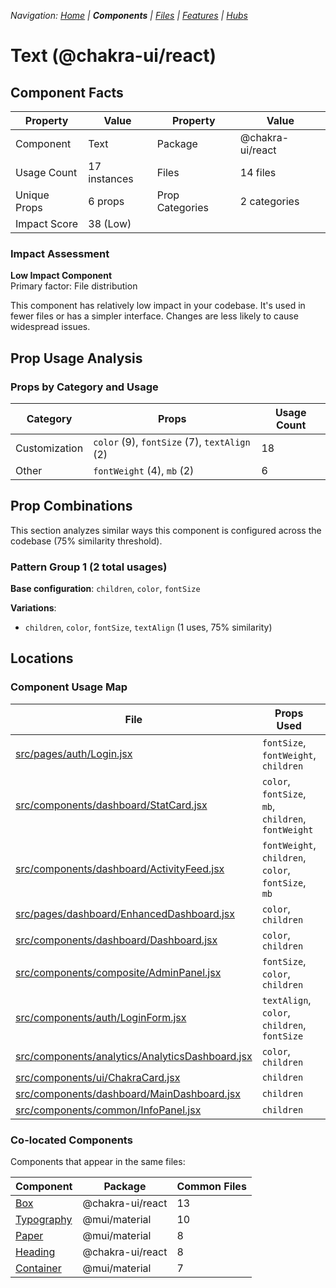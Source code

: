 
*Navigation: [Home](../../index.md) | **Components** | [Files](../../files.md) | [Features](../../features.md) | [Hubs](../../hubs.md)*



# Text (@chakra-ui/react)

## Component Facts

| Property | Value | Property | Value |
|----------|-------|----------|-------|
| Component | Text | Package | @chakra-ui/react |
| Usage Count | 17 instances | Files | 14 files |
| Unique Props | 6 props | Prop Categories | 2 categories |
| Impact Score | 38 (Low) | | |

### Impact Assessment

**Low Impact Component**  
Primary factor: File distribution

This component has relatively low impact in your codebase. It&#x27;s used in fewer files or has a simpler interface. Changes are less likely to cause widespread issues.

## Prop Usage Analysis

### Props by Category and Usage

| Category | Props | Usage Count |
|----------|-------|-------------|
| Customization | `color` (9), `fontSize` (7), `textAlign` (2) | 18 |
| Other | `fontWeight` (4), `mb` (2) | 6 |

## Prop Combinations

This section analyzes similar ways this component is configured across the codebase (75% similarity threshold).

### Pattern Group 1 (2 total usages)

**Base configuration**: `children`, `color`, `fontSize`

**Variations**:
- `children`, `color`, `fontSize`, `textAlign` (1 uses, 75% similarity)


## Locations

### Component Usage Map

| File | Props Used | Prop Categories |
|------|------------|----------------|
| [src/pages/auth/Login.jsx](https://github.com/star4beam/react-import-analyzer/blob/main/test-project/src/pages/auth/Login.jsx) | `fontSize`, `fontWeight`, `children` | 3 |
| [src/components/dashboard/StatCard.jsx](https://github.com/star4beam/react-import-analyzer/blob/main/test-project/src/components/dashboard/StatCard.jsx) | `color`, `fontSize`, `mb`, `children`, `fontWeight` | 3 |
| [src/components/dashboard/ActivityFeed.jsx](https://github.com/star4beam/react-import-analyzer/blob/main/test-project/src/components/dashboard/ActivityFeed.jsx) | `fontWeight`, `children`, `color`, `fontSize`, `mb` | 3 |
| [src/pages/dashboard/EnhancedDashboard.jsx](https://github.com/star4beam/react-import-analyzer/blob/main/test-project/src/pages/dashboard/EnhancedDashboard.jsx) | `color`, `children` | 2 |
| [src/components/dashboard/Dashboard.jsx](https://github.com/star4beam/react-import-analyzer/blob/main/test-project/src/components/dashboard/Dashboard.jsx) | `color`, `children` | 2 |
| [src/components/composite/AdminPanel.jsx](https://github.com/star4beam/react-import-analyzer/blob/main/test-project/src/components/composite/AdminPanel.jsx) | `fontSize`, `color`, `children` | 2 |
| [src/components/auth/LoginForm.jsx](https://github.com/star4beam/react-import-analyzer/blob/main/test-project/src/components/auth/LoginForm.jsx) | `textAlign`, `color`, `children`, `fontSize` | 2 |
| [src/components/analytics/AnalyticsDashboard.jsx](https://github.com/star4beam/react-import-analyzer/blob/main/test-project/src/components/analytics/AnalyticsDashboard.jsx) | `color`, `children` | 2 |
| [src/components/ui/ChakraCard.jsx](https://github.com/star4beam/react-import-analyzer/blob/main/test-project/src/components/ui/ChakraCard.jsx) | `children` | 1 |
| [src/components/dashboard/MainDashboard.jsx](https://github.com/star4beam/react-import-analyzer/blob/main/test-project/src/components/dashboard/MainDashboard.jsx) | `children` | 1 |
| [src/components/common/InfoPanel.jsx](https://github.com/star4beam/react-import-analyzer/blob/main/test-project/src/components/common/InfoPanel.jsx) | `children` | 1 |

### Co-located Components
Components that appear in the same files:

| Component | Package | Common Files |
|-----------|---------|--------------|
| [Box](../@chakra-ui_react/Box.md) | @chakra-ui/react | 13 |
| [Typography](../@mui_material/Typography.md) | @mui/material | 10 |
| [Paper](../@mui_material/Paper.md) | @mui/material | 8 |
| [Heading](../@chakra-ui_react/Heading.md) | @chakra-ui/react | 8 |
| [Container](../@mui_material/Container.md) | @mui/material | 7 |
